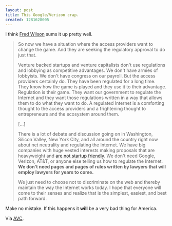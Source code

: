 ```yaml
--- 
layout: post
title: This Google/Verizon crap.
created: 1281628005
---
```

<p>I think <a href="http://www.avc.com/a_vc/">Fred Wilson</a> sums it up pretty well.</p>

<blockquote>

<p>So now we have a situation where the access providers want to change the game. And they are seeking the regulatory approval to do just that.</p>

<p>Venture backed startups and venture capitalists don't use regulations and lobbying as competitive advantages. We don't have armies of lobbyists. We don't have congress on our payroll. But the access providers certainly do. They have been regulated for a long time. They know how the game is played and they use it to their advantage. Regulation is their game. They want our government to regulate the Internet and they want those regulations written in a way that allows them to do what they want to do. A regulated Internet is a comforting thought to the access providers and a frightening thought to entrepreneurs and the ecosystem around them.</p>

<p>[...]</p>

<p>There is a lot of debate and discussion going on in Washington, Silicon Valley, New York City, and all around the country right now about net neutrality and regulating the Internet. We have big companies with huge vested interests making proposals that are heavyweight and <a href="http://www.unionsquareventures.com/2010/08/a-threat-to-startups.php">are not startup friendly</a>. We don't need Google, Verizon, AT&T, or anyone else telling us how to regulate the Internet. <strong>We don't need pages and pages of rules written by lawyers that will employ lawyers for years to come.</strong> </p>

<p>We just need to choose not to discriminate on the web and thereby maintain the way the Internet works today. I hope that everyone will come to their senses and realize that is the simplest, easiest, and best path forward.</p>

</blockquote>

<p>Make no mistake.  If this happens it <strong>will</strong> be a very bad thing for America.</p>

<p>Via <a href="http://www.avc.com/a_vc/2010/08/regulation-strangulation.html">AVC</a>.</p>
